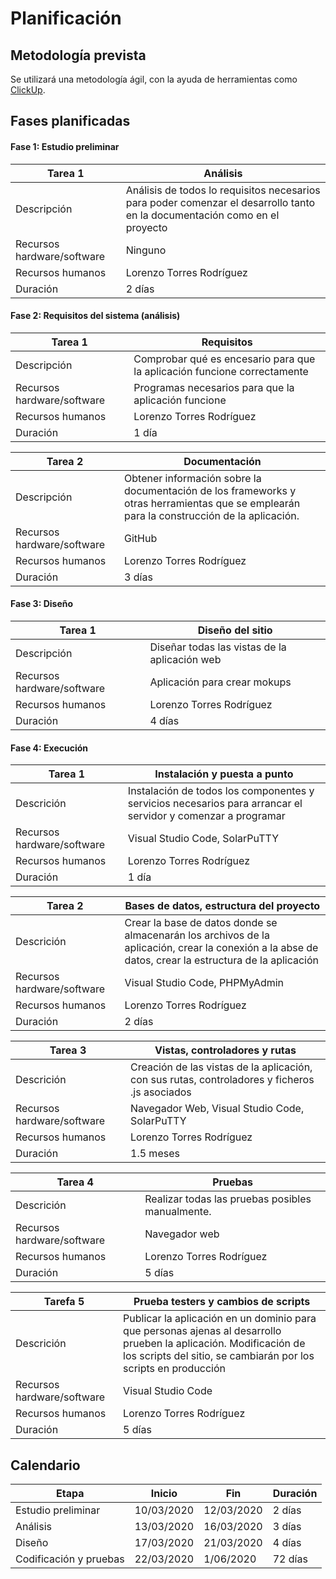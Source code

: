 # Planificación

## Metodología prevista
Se utilizará una metodología ágil, con la ayuda de herramientas como [ClickUp](https://clickup.com/2?utm_expid=.aV4GY1erSwu_p7FoBAj5Yg.1&utm_referrer=).

## Fases planificadas

#### Fase 1: Estudio preliminar

Tarea 1|Análisis
-|-
Descripción|Análisis de todos lo requisitos necesarios para poder comenzar el desarrollo tanto en la documentación como en el proyecto 
Recursos hardware/software| Ninguno
Recursos humanos|Lorenzo Torres Rodríguez
Duración| 2 días

#### Fase 2: Requisitos del sistema (análisis)

Tarea 1|Requisitos
-|-
Descripción|Comprobar qué es encesario para que la aplicación funcione correctamente
Recursos hardware/software|Programas necesarios para que la aplicación funcione
Recursos humanos|Lorenzo Torres Rodríguez
Duración| 1 día

Tarea 2| Documentación
-|-
Descripción|Obtener información sobre la documentación de los frameworks y otras herramientas que se emplearán para la construcción de la aplicación.
Recursos hardware/software|GitHub
Recursos humanos|Lorenzo Torres Rodríguez
Duración| 3 días

#### Fase 3: Diseño

Tarea 1|Diseño del sitio
-|-
Descripción|Diseñar todas las vistas de la aplicación web
Recursos hardware/software|Aplicación para crear mokups
Recursos humanos|Lorenzo Torres Rodríguez
Duración| 4 días

#### Fase 4: Execución

Tarea 1|Instalación y puesta a punto
-|-
Descrición| Instalación de todos los componentes y servicios necesarios para arrancar el servidor y comenzar a programar
Recursos hardware/software| Visual Studio Code, SolarPuTTY
Recursos humanos|Lorenzo Torres Rodríguez
Duración| 1 día

Tarea 2|Bases de datos, estructura del proyecto
-|-
Descrición| Crear la base de datos donde se almacenarán los archivos de la aplicación, crear la conexión a la abse de datos, crear la estructura de la aplicación
Recursos hardware/software| Visual Studio Code, PHPMyAdmin
Recursos humanos|Lorenzo Torres Rodríguez
Duración| 2 días

Tarea 3|Vistas, controladores y rutas
-|-
Descrición|Creación de las vistas de la aplicación, con sus rutas, controladores y ficheros .js asociados
Recursos hardware/software| Navegador Web, Visual Studio Code, SolarPuTTY
Recursos humanos|Lorenzo Torres Rodríguez
Duración| 1.5 meses

Tarea 4|Pruebas
-|-
Descrición| Realizar todas las pruebas posibles manualmente.
Recursos hardware/software| Navegador web
Recursos humanos|Lorenzo Torres Rodríguez
Duración| 5 días

Tarefa 5|Prueba testers y cambios de scripts
-|-
Descrición|Publicar la aplicación en un dominio para que personas ajenas al desarrollo prueben la aplicación. Modificación de los scripts del sitio, se cambiarán por los scripts en producción
Recursos hardware/software| Visual Studio Code
Recursos humanos|Lorenzo Torres Rodríguez
Duración| 5 días

## Calendario

| Etapa | Inicio | Fin | Duración |
| -- | -- | -- | -- |
| Estudio preliminar | 10/03/2020 | 12/03/2020 | 2 días |
| Análisis | 13/03/2020 | 16/03/2020 | 3 días |
| Diseño | 17/03/2020 | 21/03/2020 | 4 días |
| Codificación y pruebas | 22/03/2020 | 1/06/2020 | 72 días |
